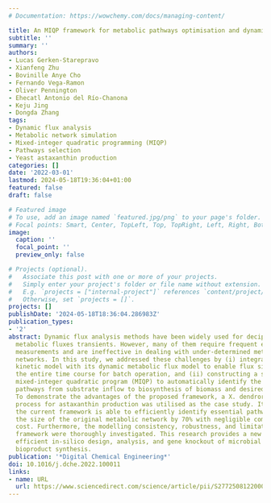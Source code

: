 ```yaml
---
# Documentation: https://wowchemy.com/docs/managing-content/

title: An MIQP framework for metabolic pathways optimisation and dynamic flux analysis
subtitle: ''
summary: ''
authors:
- Lucas Gerken-Starepravo
- Xianfeng Zhu
- Bovinille Anye Cho
- Fernando Vega-Ramon
- Oliver Pennington
- Ehecatl Antonio del Río-Chanona
- Keju Jing
- Dongda Zhang
tags:
- Dynamic flux analysis
- Metabolic network simulation
- Mixed-integer quadratic programming (MIQP)
- Pathways selection
- Yeast astaxanthin production
categories: []
date: '2022-03-01'
lastmod: 2024-05-18T19:36:04+01:00
featured: false
draft: false

# Featured image
# To use, add an image named `featured.jpg/png` to your page's folder.
# Focal points: Smart, Center, TopLeft, Top, TopRight, Left, Right, BottomLeft, Bottom, BottomRight.
image:
  caption: ''
  focal_point: ''
  preview_only: false

# Projects (optional).
#   Associate this post with one or more of your projects.
#   Simply enter your project's folder or file name without extension.
#   E.g. `projects = ["internal-project"]` references `content/project/deep-learning/index.md`.
#   Otherwise, set `projects = []`.
projects: []
publishDate: '2024-05-18T18:36:04.286983Z'
publication_types:
- '2'
abstract: Dynamic flux analysis methods have been widely used for deciphering complex
  metabolic fluxes transients. However, many of them require frequent experimental
  measurements and are ineffective in dealing with under-determined metabolic reaction
  networks. In this study, we addressed these challenges by (i) integrating a macroscale
  kinetic model with its dynamic metabolic flux model to enable flux simulation over
  the entire time course for batch operation, and (ii) constructing a single-level
  mixed-integer quadratic program (MIQP) to automatically identify the shortest metabolic
  pathways from substrate inflow to biosynthesis of biomass and desired bioproducts.
  To demonstrate the advantages of the proposed framework, a X. dendrorhous fermentation
  process for astaxanthin production was utilised as the case study. It is found that
  the current framework is able to efficiently identify essential pathways and reduce
  the size of the original metabolic network by 70% with negligible computational
  cost. Furthermore, the modelling consistency, robustness, and limitation of this
  framework were thoroughly investigated. This research provides a new avenue for
  efficient in-silico design, analysis, and gene knockout of microbial strains for
  bioproduct synthesis.
publication: '*Digital Chemical Engineering*'
doi: 10.1016/j.dche.2022.100011
links:
- name: URL
  url: https://www.sciencedirect.com/science/article/pii/S2772508122000023
---
```


